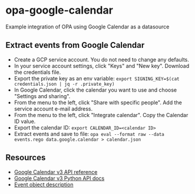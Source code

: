 # opa-google-calendar

Example integration of OPA using Google Calendar as a datasource

## Extract events from Google Calendar

* Create a GCP service account. You do not need to change any defaults.
* In your service account settings, click "Keys" and "New key". Download the credentials file.
* Export the private key as an env variable: `export SIGNING_KEY=$(cat credentials.json | jq -r .private_key)`
* In Google Calendar, click the calendar you want to use and choose "Settings and sharing".
* From the menu to the left, click "Share with specific people". Add the service account e-mail address.
* From the menu to the left, click "Integrate calendar". Copy the Calendar ID value.
* Export the calendar ID: `export CALENDAR_ID=<calendar ID>`
* Extract events and save to file: `opa eval --format raw --data events.rego data.google.calendar > calendar.json`

## Resources

* [Google Calendar v3 API reference](https://developers.google.com/calendar/api/v3/reference)
* [Google Calendar v3 Python API docs](https://developers.google.com/resources/api-libraries/documentation/calendar/v3/python/latest/calendar_v3.events.html)
* [Event object description](https://developers.google.com/calendar/api/v3/reference/events)
